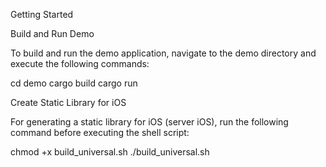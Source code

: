 Getting Started

Build and Run Demo

To build and run the demo application, navigate to the demo directory and execute the following commands:

cd demo
cargo build
cargo run

Create Static Library for iOS

For generating a static library for iOS (server iOS), run the following command before executing the shell script:

chmod +x build_universal.sh
./build_universal.sh
